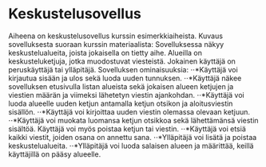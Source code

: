 # Keskustelusovellus

Aiheena on keskustelusovellus kurssin esimerkkiaiheista. Kuvaus sovelluksesta suoraan kurssin materiaalista:
Sovelluksessa näkyy keskustelualueita, joista jokaisella on tietty aihe. Alueilla on keskusteluketjuja, jotka muodostuvat viesteistä. Jokainen käyttäjä on peruskäyttäjä tai ylläpitäjä.
Sovelluksen ominaisuuksia:
⋅⋅*Käyttäjä voi kirjautua sisään ja ulos sekä luoda uuden tunnuksen.
⋅⋅*Käyttäjä näkee sovelluksen etusivulla listan alueista sekä jokaisen alueen ketjujen ja viestien määrän ja viimeksi lähetetyn viestin ajankohdan.
⋅⋅*Käyttäjä voi luoda alueelle uuden ketjun antamalla ketjun otsikon ja aloitusviestin sisällön.
⋅⋅*Käyttäjä voi kirjoittaa uuden viestin olemassa olevaan ketjuun.
⋅⋅*Käyttäjä voi muokata luomansa ketjun otsikkoa sekä lähettämänsä viestin sisältöä. Käyttäjä voi myös poistaa ketjun tai viestin.
⋅⋅*Käyttäjä voi etsiä kaikki viestit, joiden osana on annettu sana.
⋅⋅*Ylläpitäjä voi lisätä ja poistaa keskustelualueita.
⋅⋅*Ylläpitäjä voi luoda salaisen alueen ja määrittää, keillä käyttäjillä on pääsy alueelle.
